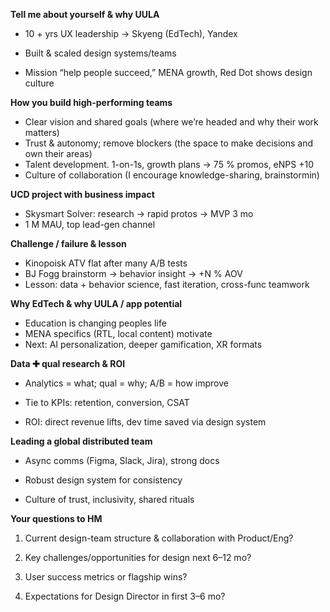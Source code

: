 **Tell me about yourself & why UULA**

- 10 + yrs UX leadership → Skyeng (EdTech), Yandex
    
- Built & scaled design systems/teams
    
- Mission “help people succeed,” MENA growth, Red Dot shows design culture
    

**How you build high-performing teams**

- Clear vision and shared goals (where we’re headed and why their work matters)
- Trust & autonomy; remove blockers (the space to make decisions and own their areas)
- Talent development. 1-on-1s, growth plans → 75 % promos, eNPS +10
- Culture of collaboration (I encourage knowledge-sharing, brainstormin)

**UCD project with business impact**
- Skysmart Solver: research → rapid protos → MVP 3 mo
- 1 M MAU, top lead-gen channel

**Challenge / failure & lesson**

- Kinopoisk ATV flat after many A/B tests
- BJ Fogg brainstorm → behavior insight → +N % AOV
- Lesson: data + behavior science, fast iteration, cross-func teamwork
    

**Why EdTech & why UULA / app potential**
- Education is changing peoples life    
- MENA specifics (RTL, local content) motivate
- Next: AI personalization, deeper gamification, XR formats
    

**Data ✚ qual research & ROI**

- Analytics = what; qual = why; A/B = how improve
    
- Tie to KPIs: retention, conversion, CSAT
    
- ROI: direct revenue lifts, dev time saved via design system
    

**Leading a global distributed team**

- Async comms (Figma, Slack, Jira), strong docs
    
- Robust design system for consistency
    
- Culture of trust, inclusivity, shared rituals
    

**Your questions to HM**

1. Current design-team structure & collaboration with Product/Eng?
    
2. Key challenges/opportunities for design next 6–12 mo?
    
3. User success metrics or flagship wins?
    
4. Expectations for Design Director in first 3–6 mo?